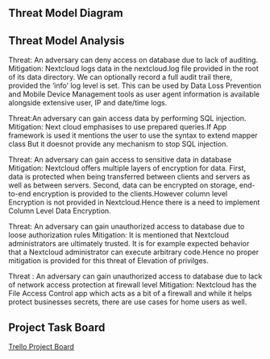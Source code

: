 
## Threat Model Diagram

## Threat Model Analysis
Threat: An adversary can deny access on database due to lack of auditing.
Mitigation: Nextcloud logs data in the nextcloud.log file provided in the root of its data directory. We can optionally record a full audit trail there, provided the ‘info’ log level is set. This can be used by Data Loss Prevention and Mobile Device Management tools as user agent information is available alongside extensive user, IP and date/time logs.

Threat:An adversary can gain access data by performing SQL injection.
Mitigation: Next cloud emphasises to use prepared queries.If App framework is used it mentions the user to use the syntax to extend mapper class But it doesnot provide any mechanism to stop SQL injection.

Threat: An adversary can gain access to sensitive data in database
Mitigation: Nextcloud offers multiple layers of encryption for data. First, data is protected when being transferred between clients and servers as well as between servers. Second, data can be encrypted on storage, end-to-end encryption is provided to the clients.However column level Encryption is not provided in Nextcloud.Hence there is a need to implement Column Level Data Encryption.

Threat: An adversary can gain unauthorized  access to database due to loose authorization rules
Mitigation: It is mentioned that Nextcloud administrators  are ultimately trusted. It is for example expected behavior that a Nextcloud administrator can execute arbitrary code.Hence no proper mitigation is provided for this threat of Elevation of privilges.

Threat : An adversary can gain unauthorized access to database due to lack of network access protection at firewall level
Mitigation: Nextcloud has the File Access Control app which acts as a bit of a firewall and while it helps protect businesses secrets, there are use cases for home users as well.
## Project Task Board

[Trello Project Board](https://trello.com/b/PG39aw1z/sa-project-task-4-threat-modeling)
